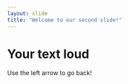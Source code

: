 ```yaml
---
layout: slide
title: "Welcome to our second slide!"
---
```

# Your text loud
Use the left arrow to go back!
